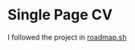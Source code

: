 # Single Page CV


I followed the project in [roadmap.sh](https://roadmap.sh/projects/single-page-cv)


